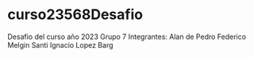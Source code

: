 # curso23568Desafio
Desafio del curso año 2023
Grupo 7
Integrantes:
Alan de Pedro
Federico Melgin
Santi
Ignacio Lopez Barg
